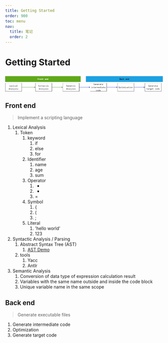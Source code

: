 ```yaml
---
title: Getting Started
order: 900
toc: menu
nav:
  title: 笔记
  order: 2
---
```


# Getting Started

![started](./0getting-started/started.png)

## Front end

> Implement a scripting language

1. Lexical Analysis
   1. Token
      1. keyword
         1. if
         2. else
         3. for
      2. Identifier
         1. name
         2. age
         3. sum
      3. Operator
         1. +
         2. -
         3. =
      4. Symbol
         1. {
         2. (
         3. ;
      5. Literal
         1. 'hello world'
         2. 123
2. Syntactic Analysis / Parsing
   1. Abstract Syntax Tree (AST)
      1. [AST Demo](https://resources.jointjs.com/demos/javascript-ast)
   2. tools
      1. Yacc
      2. Antlr
3. Semantic Analysis
   1. Conversion of data type of expression calculation result
   2. Variables with the same name outside and inside the code block
   3. Unique variable name in the same scope

## Back end

> Generate executable files

1. Generate intermediate code
2. Optimization
3. Generate target code
